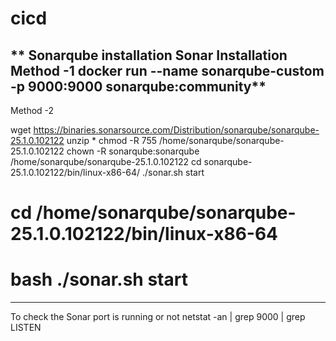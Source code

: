 # cicd
**
Sonarqube installation 
Sonar Installation
Method -1
docker run --name sonarqube-custom -p 9000:9000 sonarqube:community**
----------------------------------------------------------------

Method -2

wget https://binaries.sonarsource.com/Distribution/sonarqube/sonarqube-25.1.0.102122
unzip *
chmod -R 755 /home/sonarqube/sonarqube-25.1.0.102122
chown -R sonarqube:sonarqube /home/sonarqube/sonarqube-25.1.0.102122
cd sonarqube-25.1.0.102122/bin/linux-x86-64/
./sonar.sh start

# cd /home/sonarqube/sonarqube-25.1.0.102122/bin/linux-x86-64
# bash ./sonar.sh start
-------------------------------------------------------------


To check the Sonar port is running or not
netstat -an | grep 9000 | grep LISTEN
